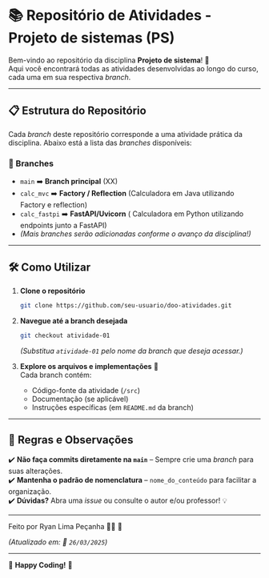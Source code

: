 # 📚 Repositório de Atividades - Projeto de sistemas (PS)  

Bem-vindo ao repositório da disciplina **Projeto de sistema**! 🎉  
Aqui você encontrará todas as atividades desenvolvidas ao longo do curso, cada uma em sua respectiva *branch*.  

---

## 📋 Estrutura do Repositório  

Cada *branch* deste repositório corresponde a uma atividade prática da disciplina. Abaixo está a lista das *branches* disponíveis:  

### 🌿 Branches  
- `main` ➡️ **Branch principal** (XX)
- `calc_mvc` ➡️ **Factory / Reflection** (Calculadora em Java utilizando Factory e reflection)
- `calc_fastpi` ➡️ **FastAPI/Uvicorn** ( Calculadora em Python utilizando endpoints junto a FastAPI)
- *(Mais branches serão adicionadas conforme o avanço da disciplina!)*  

---

## 🛠️ Como Utilizar  

1. **Clone o repositório**  
   ```bash
   git clone https://github.com/seu-usuario/doo-atividades.git
   ```

2. **Navegue até a branch desejada**  
   ```bash
   git checkout atividade-01
   ```
   *(Substitua `atividade-01` pelo nome da branch que deseja acessar.)*  

3. **Explore os arquivos e implementações** 📂  
   Cada branch contém:  
   - Código-fonte da atividade (`/src`)  
   - Documentação (se aplicável)  
   - Instruções específicas (em `README.md` da branch)  

---

## 📌 Regras e Observações  

✔️ **Não faça commits diretamente na `main`** – Sempre crie uma *branch* para suas alterações.  
✔️ **Mantenha o padrão de nomenclatura** – `nome_do_conteúdo` para facilitar a organização.  
✔️ **Dúvidas?** Abra uma *issue* ou consulte o autor e/ou professor! 💡  

---

Feito por Ryan Lima Peçanha 👨‍💻 🫡 

*(Atualizado em: 📅 `26/03/2025`)*  

---  

🔹 **Happy Coding!** 🔹
